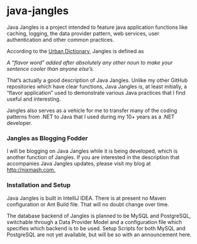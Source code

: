 java-jangles
============

Java Jangles is a project intended to feature java application functions like caching, logging, the data provider pattern, web services, user authentication and other common practices.

According to the [Urban Dictionary,](http://www.urbandictionary.com/define.php?term=jangles) Jangles is defined as

_A “flavor word” added after absolutely any other noun to make your sentence cooler than anyone else’s._

That’s actually a good description of Java Jangles. Unlike my other GitHub repositories which have clear functions, Java Jangles is, at least initially,  a “flavor application” used to demonstrate various Java practices that I find useful and interesting.

Jangles also serves as a vehicle for me to transfer many of the coding patterns from .NET to Java that I used during my 10+ years as a .NET developer.

###  Jangles as Blogging Fodder

I will be blogging on Java Jangles while it is being developed, which is another function of Jangles. If you are interested in the description that accompanies Java Jangles updates, please visit my blog at <http://nixmash.com.>

### Installation and Setup

Java Jangles is built in IntelliJ IDEA. There is at present no Maven configuration or Ant Build file. That will no doubt change over time.

The database backend of Jangles is planned to be MySQL and PostgreSQL, switchable through a Data Provider Model and a configuration file which specifies which backend is to be used. Setup Scripts for both MySQL and PostgreSQL are not yet available, but will be so with an announcement here.





